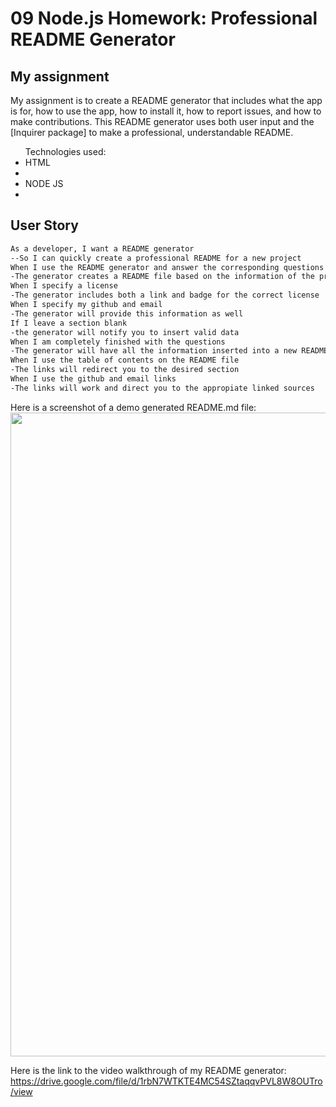# 09 Node.js Homework: Professional README Generator


## My assignment


My assignment is to create a README generator that includes what the app is for, how to use the app, how to install it, how to report issues, and how to make contributions. This 
README generator uses both user input and the [Inquirer package] to make a professional, understandable README.

<ul>
Technologies used:

<li>HTML<li>
<li>NODE JS<li>
  </ul>

## User Story
```md
As a developer, I want a README generator
--So I can quickly create a professional README for a new project
When I use the README generator and answer the corresponding questions
-The generator creates a README file based on the information of the project
When I specify a license
-The generator includes both a link and badge for the correct license
When I specify my github and email
-The generator will provide this information as well
If I leave a section blank
-the generator will notify you to insert valid data
When I am completely finished with the questions
-The generator will have all the information inserted into a new README.md file
When I use the table of contents on the README file
-The links will redirect you to the desired section
When I use the github and email links
-The links will work and direct you to the appropiate linked sources
```
Here is a screenshot of a demo generated README.md file:
<img src="https://dsm01pap002files.storage.live.com/y4mOVcK0DzTKVlfUJG1hyQRqnUV17AEUypaAHkunKmr9Jd3w8pddg1lzS_LarqYX5tqgx_XFYDIe_B1yJOXw3NthrxS_PuKfZEZCZA9bQkl4jp8gIR6yzxgVaj42as4vhLEEE1gs3HFF569zS50idg3vLDKmrqtL2jmEZ-zBkAntiJUGY1ZWS-kLjsfgl83n_O9?width=1920&height=1030&cropmode=none" width="1920" height="1030" />

Here is the link to the video walkthrough of my README generator: https://drive.google.com/file/d/1rbN7WTKTE4MC54SZtaqqvPVL8W8OUTro/view
